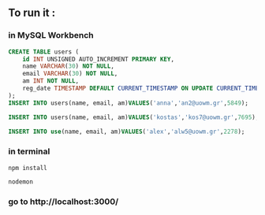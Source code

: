 ## To run it :


### in MySQL Workbench

```SQL
CREATE TABLE users (
    id INT UNSIGNED AUTO_INCREMENT PRIMARY KEY,
    name VARCHAR(30) NOT NULL,
    email VARCHAR(30) NOT NULL,
    am INT NOT NULL,
    reg_date TIMESTAMP DEFAULT CURRENT_TIMESTAMP ON UPDATE CURRENT_TIMESTAMP
);
INSERT INTO users(name, email, am)VALUES('anna','an2@uowm.gr',5849);

INSERT INTO users(name, email, am)VALUES('kostas','kos7@uowm.gr',7695);

INSERT INTO use(name, email, am)VALUES('alex','alw5@uowm.gr',2278);
```

### in terminal

```npm install```


```nodemon```


### go to http://localhost:3000/
